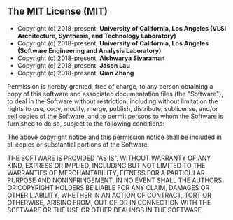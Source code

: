 ## The MIT License (MIT)

* Copyright (c) 2018-present, **University of California, Los Angeles (VLSI Architecture, Synthesis, and Technology Laboratory)**
* Copyright (c) 2018-present, **University of California, Los Angeles (Software Engineering and Analysis Laboratory)**
* Copyright (c) 2018-present, **Aishwarya Sivaraman**
* Copyright (c) 2018-present, **Jason Lau**
* Copyright (c) 2018-present, **Qian Zhang**

Permission is hereby granted, free of charge, to any person obtaining a copy
of this software and associated documentation files (the "Software"), to deal
in the Software without restriction, including without limitation the rights
to use, copy, modify, merge, publish, distribute, sublicense, and/or sell
copies of the Software, and to permit persons to whom the Software is
furnished to do so, subject to the following conditions:

The above copyright notice and this permission notice shall be included in
all copies or substantial portions of the Software.

THE SOFTWARE IS PROVIDED "AS IS", WITHOUT WARRANTY OF ANY KIND, EXPRESS OR
IMPLIED, INCLUDING BUT NOT LIMITED TO THE WARRANTIES OF MERCHANTABILITY,
FITNESS FOR A PARTICULAR PURPOSE AND NONINFRINGEMENT. IN NO EVENT SHALL THE
AUTHORS OR COPYRIGHT HOLDERS BE LIABLE FOR ANY CLAIM, DAMAGES OR OTHER
LIABILITY, WHETHER IN AN ACTION OF CONTRACT, TORT OR OTHERWISE, ARISING FROM,
OUT OF OR IN CONNECTION WITH THE SOFTWARE OR THE USE OR OTHER DEALINGS IN
THE SOFTWARE.
